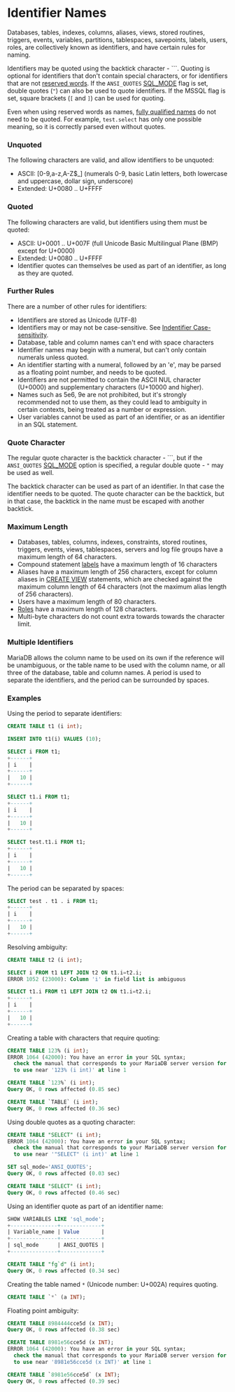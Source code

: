 # Identifier Names

Databases, tables, indexes, columns, aliases, views, stored routines, triggers, events, variables, partitions, tablespaces, savepoints, labels, users, roles, are collectively known as identifiers, and have certain rules for naming.

Identifiers may be quoted using the backtick character - ```. Quoting is optional for identifiers that don't contain special characters, or for identifiers that are not [reserved words](/sql-statements-structure/sql-language-structure/reserved-words/). If the `ANSI_QUOTES` [SQL_MODE](/mariadb-administration/variables-and-modes/sql-mode/) flag is set, double quotes (`"`) can also be used to quote identifiers. If the <a undefined>MSSQL</a> flag is set, square brackets (`[` and `]`) can be used for quoting.

Even when using reserved words as names, [fully qualified names](/sql-statements-structure/sql-language-structure/identifier-qualifiers/) do not need to be quoted. For example, `test.select` has only one possible meaning, so it is correctly parsed even without quotes.

### Unquoted

The following characters are valid, and allow identifiers to be unquoted:

- ASCII: [0-9,a-z,A-Z$_] (numerals 0-9, basic Latin letters, both lowercase and uppercase, dollar sign, underscore)
- Extended: U+0080 .. U+FFFF

### Quoted

The following characters are valid, but identifiers using them must be quoted:

- ASCII: U+0001 .. U+007F (full Unicode Basic Multilingual Plane (BMP) except for U+0000)
- Extended: U+0080 .. U+FFFF
- Identifier quotes can themselves be used as part of an identifier, as long as they are quoted.

### Further Rules

There are a number of other rules for identifiers:

- Identifiers are stored as Unicode (UTF-8)
- Identifiers may or may not be case-sensitive. See [Indentifier Case-sensitivity](/sql-statements-structure/sql-language-structure/identifier-case-sensitivity/).
- Database, table and column names can't end with space characters
- Identifier names may begin with a numeral, but can't only contain numerals unless quoted.
- An identifier starting with a numeral, followed by an 'e', may be parsed as a floating point number, and needs to be quoted.
- Identifiers are not permitted to contain the ASCII NUL character (U+0000) and supplementary characters (U+10000 and higher).
- Names such as 5e6, 9e are not prohibited, but it's strongly recommended not to use them, as they could lead to ambiguity in certain contexts, being treated as a number or expression.
- User variables cannot be used as part of an identifier, or as an identifier in an SQL statement.

### Quote Character

The regular quote character is the backtick character - ```, but if the `ANSI_QUOTES` [SQL_MODE](/mariadb-administration/variables-and-modes/sql-mode/) option is specified, a regular double quote - `"` may be used as well.

The backtick character can be used as part of an identifier. In that case the identifier needs to be quoted. The quote character can be the backtick, but in that case, the backtick in the name must be escaped with another backtick.

### Maximum Length

- Databases, tables, columns, indexes, constraints, stored routines, triggers, events, views, tablespaces, servers and log file groups have a maximum length of 64 characters.
- Compound statement [labels](/programming-customizing-mariadb/programmatic-compound-statements/labels/) have a maximum length of 16 characters
- Aliases have a maximum length of 256 characters, except for column aliases in [CREATE VIEW](/programming-customizing-mariadb/views/create-view/) statements, which are checked against the maximum column length of 64 characters (not the maximum alias length of 256 characters).
- Users have a maximum length of 80 characters.
- [Roles](/mariadb-administration/user-server-security/user-account-management/roles/) have a maximum length of 128 characters.
- Multi-byte characters do not count extra towards towards the character limit.

### Multiple Identifiers

MariaDB allows the column name to be used on its own if the reference will be unambiguous, or the table name to be used with the column name, or all three of the database, table and column names. A period is used to separate the identifiers, and the period can be surrounded by spaces.

### Examples

Using the period to separate identifiers:

```sql
CREATE TABLE t1 (i int);

INSERT INTO t1(i) VALUES (10);

SELECT i FROM t1;
+------+
| i    |
+------+
|   10 |
+------+

SELECT t1.i FROM t1;
+------+
| i    |
+------+
|   10 |
+------+

SELECT test.t1.i FROM t1;
+------+
| i    |
+------+
|   10 |
+------+
```

The period can be separated by spaces:

```sql
SELECT test . t1 . i FROM t1;
+------+
| i    |
+------+
|   10 |
+------+
```

Resolving ambiguity:

```sql
CREATE TABLE t2 (i int);

SELECT i FROM t1 LEFT JOIN t2 ON t1.i=t2.i;
ERROR 1052 (23000): Column 'i' in field list is ambiguous

SELECT t1.i FROM t1 LEFT JOIN t2 ON t1.i=t2.i;
+------+
| i    |
+------+
|   10 |
+------+
```

Creating a table with characters that require quoting:

```sql
CREATE TABLE 123% (i int);
ERROR 1064 (42000): You have an error in your SQL syntax; 
  check the manual that corresponds to your MariaDB server version for the right syntax 
  to use near '123% (i int)' at line 1

CREATE TABLE `123%` (i int);
Query OK, 0 rows affected (0.85 sec)

CREATE TABLE `TABLE` (i int);
Query OK, 0 rows affected (0.36 sec)
```

Using double quotes as a quoting character:

```sql
CREATE TABLE "SELECT" (i int);
ERROR 1064 (42000): You have an error in your SQL syntax; 
  check the manual that corresponds to your MariaDB server version for the right syntax 
  to use near '"SELECT" (i int)' at line 1

SET sql_mode='ANSI_QUOTES';
Query OK, 0 rows affected (0.03 sec)

CREATE TABLE "SELECT" (i int);
Query OK, 0 rows affected (0.46 sec)
```

Using an identifier quote as part of an identifier name:

```sql
SHOW VARIABLES LIKE 'sql_mode';
+---------------+-------------+
| Variable_name | Value       |
+---------------+-------------+
| sql_mode      | ANSI_QUOTES |
+---------------+-------------+

CREATE TABLE "fg`d" (i int);
Query OK, 0 rows affected (0.34 sec)
```

Creating the table named `*` (Unicode number: U+002A) requires quoting.

```sql
CREATE TABLE `*` (a INT);
```

Floating point ambiguity:

```sql
CREATE TABLE 8984444cce5d (x INT);
Query OK, 0 rows affected (0.38 sec)

CREATE TABLE 8981e56cce5d (x INT);
ERROR 1064 (42000): You have an error in your SQL syntax; 
  check the manual that corresponds to your MariaDB server version for the right syntax 
  to use near '8981e56cce5d (x INT)' at line 1

CREATE TABLE `8981e56cce5d` (x INT);
Query OK, 0 rows affected (0.39 sec)
```
